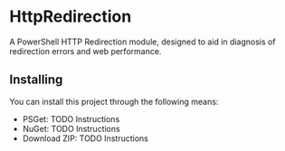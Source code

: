 HttpRedirection
===============

A PowerShell HTTP Redirection module, designed to aid in diagnosis of redirection errors and web performance.

Installing
----------

You can install this project through the following means:

 - PSGet: TODO Instructions
 - NuGet: TODO Instructions
 - Download ZIP: TODO Instructions
